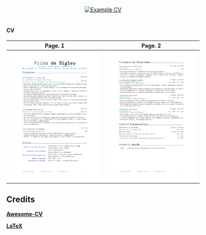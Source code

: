 
<div align="center">
 
  <a href="https://raw.githubusercontent.com/posquit0/Awesome-CV/master/examples/cv.pdf">
    <img alt="Example CV" src="https://img.shields.io/badge/cv-pdf-green.svg" />
  </a>

</div>
<br />



#### CV


| Page. 1 | Page. 2 |
|:---:|:---:|
| [![Résumé](preview/cv1.png)](http://desigley.space/Documents/cv.pdf)  | [![Résumé](preview/cv2.png)](http://desigley.space/Documents/cv.pdf) |


## Credits
[**Awesome-CV**](https://github.com/posquit0/Awesome-CV)

[**LaTeX**](http://www.latex-project.org) 